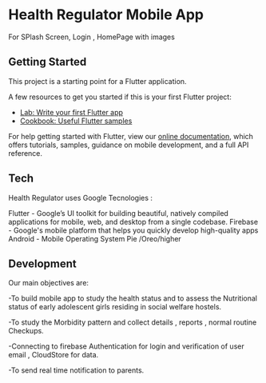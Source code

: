 # Health Regulator Mobile App

For SPlash Screen, Login , HomePage with images

## Getting Started

This project is a starting point for a Flutter application.

A few resources to get you started if this is your first Flutter project:

- [Lab: Write your first Flutter app](https://flutter.dev/docs/get-started/codelab)
- [Cookbook: Useful Flutter samples](https://flutter.dev/docs/cookbook)

For help getting started with Flutter, view our
[online documentation](https://flutter.dev/docs), which offers tutorials,
samples, guidance on mobile development, and a full API reference.

## Tech
Health Regulator uses Google Tecnologies :

Flutter - Google’s UI toolkit for building beautiful, natively compiled applications for mobile, web, and desktop from a single codebase.
Firebase - Google's mobile platform that helps you quickly develop high-quality apps
Android - Mobile Operating System Pie /Oreo/higher

## Development
Our main objectives are:

-To build mobile app to study the health status and to assess the Nutritional status of early adolescent girls residing in social welfare hostels.  

-To study the Morbidity pattern and collect details , reports , normal routine Checkups. 

-Connecting to firebase Authentication for login and verification of user email , CloudStore for data.  

-To send real time notification to parents.


